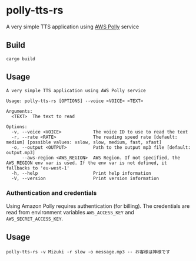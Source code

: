# polly-tts-rs

A very simple TTS application using [AWS Polly](https://aws.amazon.com/polly/) service

## Build

    cargo build

## Usage

``` plain
A very simple TTS application using AWS Polly service

Usage: polly-tts-rs [OPTIONS] --voice <VOICE> <TEXT>

Arguments:
  <TEXT>  The text to read

Options:
  -v, --voice <VOICE>            The voice ID to use to read the text
  -r, --rate <RATE>              The reading speed rate [default: medium] [possible values: xslow, slow, medium, fast, xfast]
  -o, --output <OUTPUT>          Path to the output mp3 file [default: output.mp3]
      --aws-region <AWS_REGION>  AWS Region. If not specified, the AWS_REGION env var is used. If the env var is not defined, it fallbacks to 'eu-west-1'
  -h, --help                     Print help information
  -V, --version                  Print version information
  ```

### Authentication and credentials

Using Amazon Polly requires authentication (for billing). The credentials are read from environment variables `AWS_ACCESS_KEY` and `AWS_SECRET_ACCESS_KEY`.

## Usage

    polly-tts-rs -v Mizuki -r slow -o message.mp3 -- お客様は神様です

